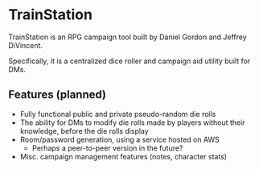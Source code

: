 # TrainStation
TrainStation is an RPG campaign tool built by Daniel Gordon and Jeffrey DiVincent.

Specifically, it is a centralized dice roller and campaign aid utility built for DMs.

## Features (planned)
- Fully functional public and private pseudo-random die rolls
- The ability for DMs to modify die rolls made by players without their knowledge, before the die rolls display
- Room/password generation, using a service hosted on AWS
  - Perhaps a peer-to-peer version in the future?
- Misc. campaign management features (notes, character stats)
